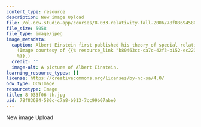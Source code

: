 ```yaml
---
content_type: resource
description: New image Upload
file: /ol-ocw-studio-app/courses/8-033-relativity-fall-2006/78f83694580cc7a8b9137cc99b07abe0_8-033f06-th.jpg
file_size: 5058
file_type: image/jpeg
image_metadata:
  caption: Albert Einstein first published his theory of special relativity in 1905.
    (Image courtesy of {{% resource_link "b80463cc-ca7c-42f3-b152-ec220eba6528" "Wikipedia"
    %}}.)
  credit: ''
  image-alt: A picture of Albert Einstein.
learning_resource_types: []
license: https://creativecommons.org/licenses/by-nc-sa/4.0/
ocw_type: OCWImage
resourcetype: Image
title: 8-033f06-th.jpg
uid: 78f83694-580c-c7a8-b913-7cc99b07abe0
---
```

New image Upload